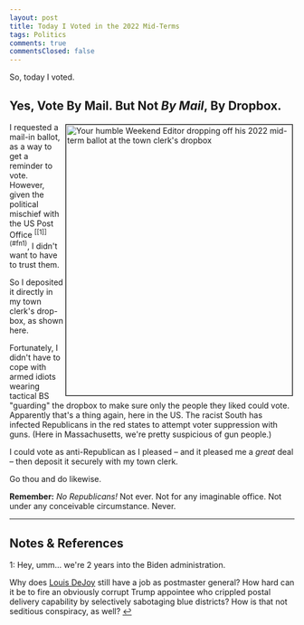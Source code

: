 ```yaml
---
layout: post
title: Today I Voted in the 2022 Mid-Terms
tags: Politics
comments: true
commentsClosed: false
---
```


So, today I voted.  


## Yes, Vote By Mail. But Not _By Mail_, By Dropbox.  

<img src="{{ site.baseurl }}/images/2022-10-26-voted-2022-dropbox.jpg" width="400" height="479" alt="Your humble Weekend Editor dropping off his 2022 mid-term ballot at the town clerk's dropbox" title="Your humble Weekend Editor dropping off his 2022 mid-term ballot at the town clerk's dropbox" style="float: right; margin: 3px 3px 3px 3px; border: 1px solid #000000;">
I requested a mail-in ballot, as a way to get a reminder to vote.  However, given the
political mischief with the US Post Office <sup id="fn1a">[[1]](#fn1)</sup>, I didn't want
to have to trust them.  

So I deposited it directly in my town clerk's drop-box, as shown here.  

Fortunately, I didn't have to cope with armed idiots wearing tactical BS "guarding" the
dropbox to make sure only the people they liked could vote.  Apparently that's a thing
again, here in the US.  The racist South has infected Republicans in the red states to
attempt voter suppression with guns.  (Here in Massachusetts, we're pretty suspicious of
gun people.)  

I could vote as anti-Republican as I pleased &ndash; and it pleased me a _great_ deal &ndash;
then deposit it securely with my town clerk.  

Go thou and do likewise.  

__Remember:__ _No Republicans!_  Not ever.  Not for any imaginable office.  Not under any
conceivable circumstance.  Never.

---

## Notes &amp; References  

<!--
<sup id="fn1a">[[1]](#fn1)</sup>

<a id="fn1">1</a>: ***, ["***"](***), *** [↩](#fn1a)  

<a href="{{ site.baseurl }}/images/***">
  <img src="{{ site.baseurl }}/images/***" width="400" height="***" alt="***" title="***" style="float: right; margin: 3px 3px 3px 3px; border: 1px solid #000000;">
</a>

<iframe width="400" height="224" src="***" allow="accelerometer; encrypted-media; gyroscope; picture-in-picture" allowfullscreen style="float: right; margin: 3px 3px 3px 3px; border: 1px solid #000000;"></iframe>
-->

<a id="fn1">1</a>: Hey, umm&hellip; we're 2 years into the Biden administration.  

Why does [Louis DeJoy](https://en.wikipedia.org/wiki/Louis_DeJoy) still have a job as
postmaster general?  How hard can it be to fire an obviously corrupt Trump appointee who
crippled postal delivery capability by selectively sabotaging blue districts?  How is that
not seditious conspiracy, as well? [↩](#fn1a)  

